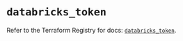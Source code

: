 # `databricks_token`

Refer to the Terraform Registry for docs: [`databricks_token`](https://registry.terraform.io/providers/databricks/databricks/1.43.0/docs/resources/token).
